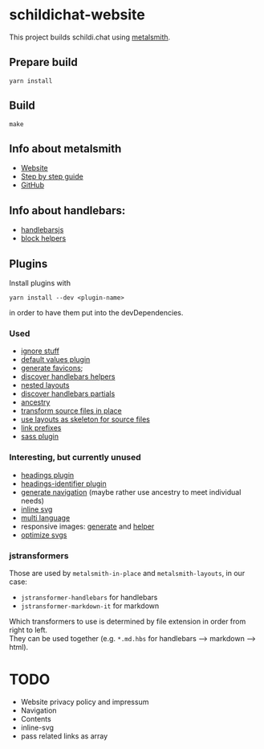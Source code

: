 # schildichat-website

This project builds schildi.chat using [metalsmith](https://metalsmith.io/).

## Prepare build

```
yarn install
```

## Build

```
make
```

## Info about metalsmith

- [Website](https://metalsmith.io)
- [Step by step guide](https://metalsmith.io/step-by-step/#tl-dr)
- [GitHub](https://github.com/segmentio/metalsmith)

## Info about handlebars:

- [handlebarsjs](https://handlebarsjs.com/)
- [block helpers](https://handlebarsjs.com/guide/block-helpers.html#simple-iterators)


## Plugins

Install plugins with
```
yarn install --dev <plugin-name>
```
in order to have them put into the devDependencies.

### Used
- [ignore stuff](https://github.com/segmentio/metalsmith-ignore)
- [default values plugin](https://github.com/metalsmith/default-values)
- [generate favicons](https://github.com/arccoza/metalsmith-favicons);
- [discover handlebars helpers](https://github.com/timdp/metalsmith-discover-helpers)
- [nested layouts](https://github.com/firesideguru/metalsmith-nested)
- [discover handlebars partials](https://github.com/timdp/metalsmith-discover-partials)
- [ancestry](https://github.com/tests-always-included/metalsmith-ancestry)
- [transform source files in place](https://github.com/metalsmith/metalsmith-in-place)
- [use layouts as skeleton for source files](https://github.com/metalsmith/metalsmith-layouts)
- [link prefixes](https://github.com/evoja/metalsmith-prefixoid)
- [sass plugin](https://github.com/sounisi5011/metalsmith-dart-sass)

### Interesting, but currently unused
- [headings plugin](https://github.com/segmentio/metalsmith-headings)
- [headings-identifier plugin](https://github.com/majodev/metalsmith-headings-identifier)
- [generate navigation](https://github.com/unstoppablecarl/metalsmith-navigation) (maybe rather use ancestry to meet individual needs)
- [inline svg](https://github.com/meatysolutions/metalsmith-inline-svg)
- [multi language](https://www.npmjs.com/package/metalsmith-multi-language)
- responsive images: [generate](https://github.com/AnthonyAstige/metalsmith-picset-generate) and [helper](https://github.com/AnthonyAstige/metalsmith-picset-handlebars-helper)
- [optimize svgs](https://github.com/ben-eb/metalsmith-svgo)

### jstransformers
Those are used by `metalsmith-in-place` and `metalsmith-layouts`, in our case:
- `jstransformer-handlebars` for handlebars
- `jstransformer-markdown-it` for markdown

Which transformers to use is determined by file extension in order from right to left.  
They can be used together (e.g. `*.md.hbs` for handlebars --> markdown --> html).

# TODO

- Website privacy policy and impressum
- Navigation
- Contents
- inline-svg
- pass related links as array
